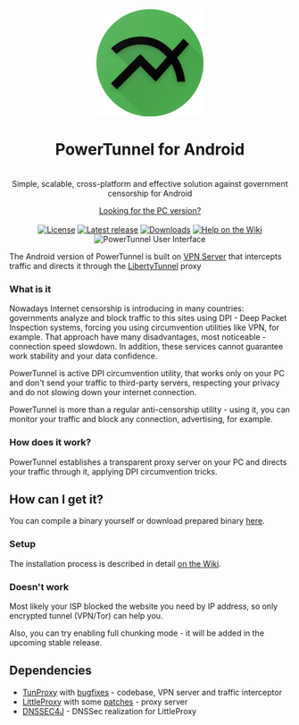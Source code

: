 <div align="center">
<img src="https://raw.githubusercontent.com/krlvm/PowerTunnel/master/images/logo.png" height="192px" width="192px" />
<br><h1>PowerTunnel for Android</h1><br>
Simple, scalable, cross-platform and effective solution against government censorship for Android

<a href="https://github.com/krlvm/PowerTunnel">Looking for the PC version?<a/>
<br><br>
<a href="https://github.com/krlvm/PowerTunnel-Android/blob/master/LICENSE"><img src="https://img.shields.io/github/license/krlvm/PowerTunnel-Android?style=flat-square" alt="License"/></a>
<a href="https://github.com/krlvm/PowerTunnel-Android/releases"><img src="https://img.shields.io/github/v/release/krlvm/PowerTunnel-Android?style=flat-square" alt="Latest release"/></a>
<a href="https://github.com/krlvm/PowerTunnel-Android/releases"><img src="https://img.shields.io/github/downloads/krlvm/PowerTunnel-Android/total?style=flat-square" alt="Downloads"/></a>
<a href="https://github.com/krlvm/PowerTunnel-Android/wiki"><img src="https://img.shields.io/badge/help-wiki-yellow?style=flat-square" alt="Help on the Wiki"/></a>
<br>
<img src="https://raw.githubusercontent.com/krlvm/PowerTunnel-Android/master/images/ui.png" alt="PowerTunnel User Interface" height="750px" />
</div>

The Android version of PowerTunnel is built on [VPN Server](https://github.com/raise-isayan/TunProxy) that intercepts traffic and directs it through the [LibertyTunnel](https://github.com/krlvm/PowerTunnel/tree/libertytunnel) proxy

### What is it
Nowadays Internet censorship is introducing in many countries: governments analyze and block traffic to this sites using DPI - Deep Packet Inspection systems, forcing you using circumvention utilities like VPN, for example. That approach have many disadvantages, most noticeable - connection speed slowdown. In addition, these services cannot guarantee work stability and your data confidence.

PowerTunnel is active DPI circumvention utility, that works only on your PC and don't send your traffic to third-party servers, respecting your privacy and do not slowing down your internet connection.

PowerTunnel is more than a regular anti-censorship utility - using it, you can monitor your traffic and block any connection, advertising, for example.

### How does it work?
PowerTunnel establishes a transparent proxy server on your PC and directs your traffic through it, applying DPI circumvention tricks.

## How can I get it?
You can compile a binary yourself or download prepared binary [here](https://github.com/krlvm/PowerTunnel-Android/releases).

### Setup
The installation process is described in detail [on the Wiki](https://github.com/krlvm/PowerTunnel-Android/wiki/Installation).

### Doesn't work
Most likely your ISP blocked the website you need by IP address, so only encrypted tunnel (VPN/Tor) can help you.

Also, you can try enabling full chunking mode - it will be added in the upcoming stable release.

## Dependencies
* [TunProxy](https://github.com/raise-isayan/TunProxy) with [bugfixes](https://github.com/krlvm/TunProxy) - codebase, VPN server and traffic interceptor
* [LittleProxy](https://github.com/adamfisk/LittleProxy) with some [patches](https://github.com/krlvm/PowerTunnel-Android/tree/master/app/src/main/java/org/littleshoot/proxy/impl) - proxy server
* [DNSSEC4J](https://github.com/adamfisk/DNSSEC4J) - DNSSec realization for LittleProxy
